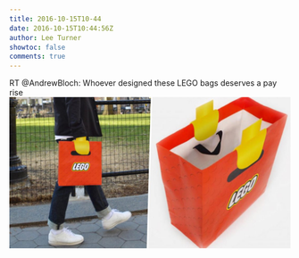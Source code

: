 ```yaml
---
title: 2016-10-15T10-44
date: 2016-10-15T10:44:56Z
author: Lee Turner
showtoc: false
comments: true
---
```


RT @AndrewBloch: Whoever designed these LEGO bags deserves a pay rise ![](/img/x//787242851008704514-Cuuq6x3WAAAjU69.jpg)

